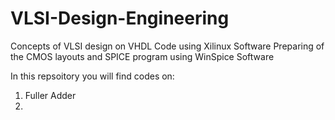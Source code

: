# VLSI-Design-Engineering
Concepts of VLSI design on VHDL Code using Xilinux Software Preparing of the CMOS layouts and SPICE program using WinSpice Software

In this repsoitory you will find codes on:

1. Fuller Adder
2. 
